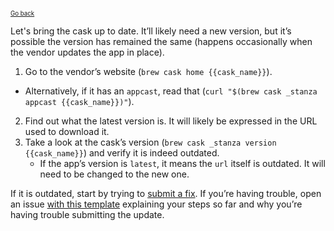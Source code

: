 <sup><sub>[Go back](checksum_does_not_match_error_fix_icomplete.md)</sup></sub>

Let's bring the cask up to date. It’ll likely need a new version, but it’s possible the version has remained the same (happens occasionally when the vendor updates the app in place).

1. Go to the vendor’s website (`brew cask home {{cask_name}}`).
  * Alternatively, if it has an `appcast`, read that (`curl "$(brew cask _stanza appcast {{cask_name}})"`).
2. Find out what the latest version is. It will likely be expressed in the URL used to download it.
3. Take a look at the cask’s version (`brew cask _stanza version {{cask_name}}`) and verify it is indeed outdated.
    * If the app’s version is `latest`, it means the `url` itself is outdated. It will need to be changed to the new one.

If it is outdated, start by trying to [submit a fix](../../CONTRIBUTING.md#updating-a-cask). If you’re having trouble, open an issue [with this template][01_bug_report] explaining your steps so far and why you’re having trouble submitting the update.

[01_bug_report]: https://github.com/caskroom/homebrew-cask/issues/new?template=01_bug_report.md